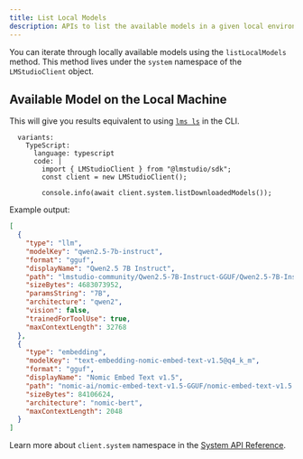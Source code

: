 ```yaml
---
title: List Local Models
description: APIs to list the available models in a given local environment
---
```


You can iterate through locally available models using the `listLocalModels` method. This method lives under the `system` namespace of the `LMStudioClient` object.

## Available Model on the Local Machine

This will give you results equivalent to using [`lms ls`](../../cli/ls) in the CLI.

```lms_code_snippet
  variants:
    TypeScript:
      language: typescript
      code: |
        import { LMStudioClient } from "@lmstudio/sdk";
        const client = new LMStudioClient();

        console.info(await client.system.listDownloadedModels());
```

Example output:

```json
[
  {
    "type": "llm",
    "modelKey": "qwen2.5-7b-instruct",
    "format": "gguf",
    "displayName": "Qwen2.5 7B Instruct",
    "path": "lmstudio-community/Qwen2.5-7B-Instruct-GGUF/Qwen2.5-7B-Instruct-Q4_K_M.gguf",
    "sizeBytes": 4683073952,
    "paramsString": "7B",
    "architecture": "qwen2",
    "vision": false,
    "trainedForToolUse": true,
    "maxContextLength": 32768
  },
  {
    "type": "embedding",
    "modelKey": "text-embedding-nomic-embed-text-v1.5@q4_k_m",
    "format": "gguf",
    "displayName": "Nomic Embed Text v1.5",
    "path": "nomic-ai/nomic-embed-text-v1.5-GGUF/nomic-embed-text-v1.5.Q4_K_M.gguf",
    "sizeBytes": 84106624,
    "architecture": "nomic-bert",
    "maxContextLength": 2048
  }
]
```

Learn more about `client.system` namespace in the [System API Reference](../api-reference/system-namespace).
